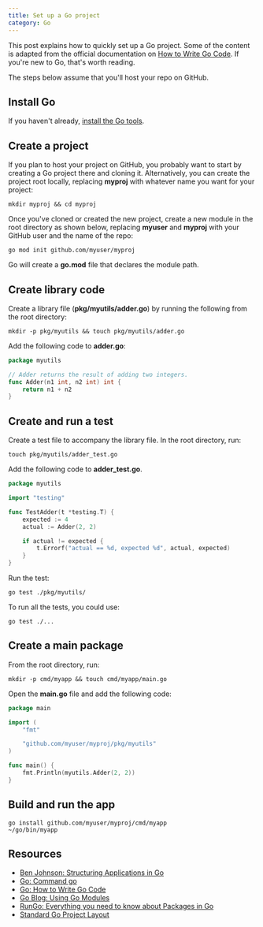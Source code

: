 ```yaml
---
title: Set up a Go project
category: Go
---
```


This post explains how to quickly set up a Go project. Some of the content is adapted from the official documentation on [How to Write Go Code](https://golang.org/doc/code.html). If you're new to Go, that's worth reading.

The steps below assume that you'll host your repo on GitHub.

## Install Go

If you haven't already, [install the Go tools](https://golang.org/doc/install).

## Create a project

If you plan to host your project on GitHub, you probably want to start by creating a Go project there and cloning it. Alternatively, you can create the project root locally, replacing **myproj** with whatever name you want for your project:

    mkdir myproj && cd myproj

Once you've cloned or created the new project, create a new module in the root directory as shown below, replacing **myuser** and **myproj** with your GitHub user and the name of the repo:

    go mod init github.com/myuser/myproj

Go will create a **go.mod** file that declares the module path.

## Create library code

Create a library file (**pkg/myutils/adder.go**) by running the following from the root directory:

    mkdir -p pkg/myutils && touch pkg/myutils/adder.go

Add the following code to **adder.go**:

```go
package myutils

// Adder returns the result of adding two integers.
func Adder(n1 int, n2 int) int {
	return n1 + n2
}
```

## Create and run a test

Create a test file to accompany the library file. In the root directory, run:

    touch pkg/myutils/adder_test.go

Add the following code to **adder_test.go**.

```go
package myutils

import "testing"

func TestAdder(t *testing.T) {
	expected := 4
	actual := Adder(2, 2)

	if actual != expected {
		t.Errorf("actual == %d, expected %d", actual, expected)
	}
}
```

Run the test:

    go test ./pkg/myutils/

To run all the tests, you could use:

    go test ./...

## Create a main package

From the root directory, run: 

    mkdir -p cmd/myapp && touch cmd/myapp/main.go

Open the **main.go** file and add the following code:

```go
package main

import (
	"fmt"

	"github.com/myuser/myproj/pkg/myutils"
)

func main() {
	fmt.Println(myutils.Adder(2, 2))
}
```

## Build and run the app

    go install github.com/myuser/myproj/cmd/myapp
    ~/go/bin/myapp

## Resources

* [Ben Johnson: Structuring Applications in Go](https://medium.com/@benbjohnson/structuring-applications-in-go-3b04be4ff091)
* [Go: Command go](https://golang.org/cmd/go/)
* [Go: How to Write Go Code](https://golang.org/doc/code.html)
* [Go Blog: Using Go Modules](https://blog.golang.org/using-go-modules)
* [RunGo: Everything you need to know about Packages in Go](https://medium.com/rungo/everything-you-need-to-know-about-packages-in-go-b8bac62b74cc)
* [Standard Go Project Layout](https://github.com/golang-standards/project-layout)